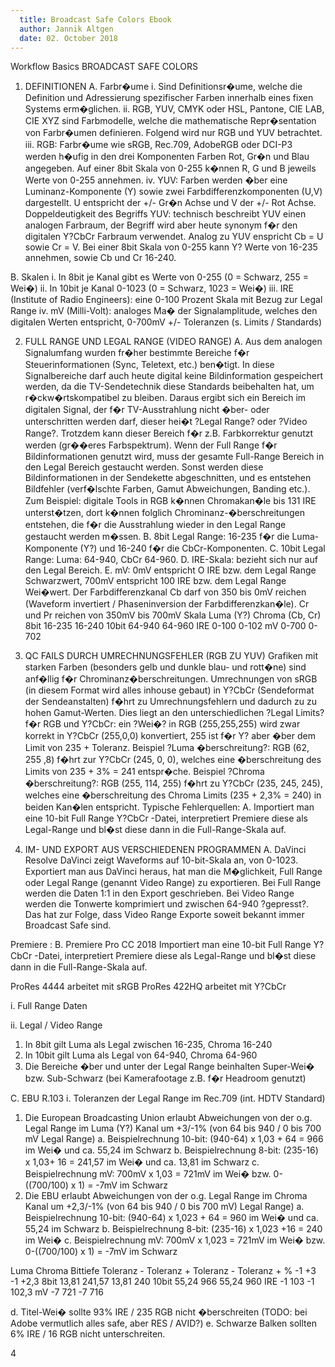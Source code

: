 ```yaml
---
  title: Broadcast Safe Colors Ebook
  author: Jannik Altgen
  date: 02. October 2018
---
```




Workflow Basics
BROADCAST SAFE COLORS
1. DEFINITIONEN
A. Farbr�ume
i. Sind Definitionsr�ume, welche die Definition und Adressierung spezifischer Farben innerhalb eines fixen Systems erm�glichen.
ii. RGB, YUV, CMYK oder HSL, Pantone, CIE LAB, CIE XYZ sind Farbmodelle, welche die mathematische Repr�sentation von Farbr�umen definieren. Folgend wird nur RGB und YUV betrachtet.
iii. RGB: Farbr�ume wie sRGB, Rec.709, AdobeRGB oder DCI-P3 werden h�ufig in den drei Komponenten Farben Rot, Gr�n und Blau angegeben. Auf einer 8bit Skala von 0-255 k�nnen R, G und B jeweils Werte von 0-255 annehmen.
iv. YUV: Farben werden �ber eine Luminanz-Komponente (Y) sowie zwei Farbdifferenzkomponenten (U,V) dargestellt. U entspricht der +/- Gr�n Achse und V der +/- Rot Achse. Doppeldeutigkeit des Begriffs YUV: technisch beschreibt YUV einen analogen Farbraum, der Begriff wird aber heute synonym f�r den digitalen Y?CbCr Farbraum verwendet. Analog zu YUV enspricht Cb = U sowie Cr = V. Bei einer 8bit Skala von 0-255 kann Y? Werte von 16-235 annehmen, sowie Cb und Cr 16-240.

B. Skalen
i. In 8bit je Kanal gibt es Werte von 0-255 (0 = Schwarz, 255 = Wei�)
ii. In 10bit je Kanal 0-1023 (0 = Schwarz, 1023 = Wei�)
iii. IRE (Institute of Radio Engineers): eine 0-100 Prozent Skala mit Bezug zur Legal Range
iv. mV (Milli-Volt): analoges Ma� der Signalamplitude, welches den digitalen Werten entspricht, 0-700mV +/- Toleranzen (s. Limits / Standards)

2. FULL RANGE UND LEGAL RANGE (VIDEO RANGE)
A. Aus dem analogen Signalumfang wurden fr�her bestimmte Bereiche f�r Steuerinformationen (Sync, Teletext, etc.) ben�tigt. In diese Signalbereiche darf auch heute digital keine Bildinformation gespeichert werden, da die TV-Sendetechnik diese Standards beibehalten hat, um r�ckw�rtskompatibel zu bleiben. Daraus ergibt sich ein Bereich im digitalen Signal, der f�r TV-Ausstrahlung nicht �ber- oder unterschritten werden darf, dieser hei�t ?Legal Range? oder ?Video Range?. Trotzdem kann dieser Bereich f�r z.B. Farbkorrektur genutzt werden (gr��eres Farbspektrum). Wenn der Full Range f�r Bildinformationen genutzt wird, muss der gesamte Full-Range Bereich in den Legal Bereich gestaucht werden. Sonst werden diese Bildinformationen in der Sendekette abgeschnitten, und es entstehen Bildfehler (verf�lschte Farben, Gamut Abweichungen, Banding etc.). Zum Beispiel: digitale Tools in RGB k�nnen Chromakan�le bis 131 IRE unterst�tzen, dort k�nnen folglich Chrominanz-�berschreitungen entstehen, die f�r die Ausstrahlung wieder in den Legal Range gestaucht werden m�ssen.
B. 8bit Legal Range: 16-235 f�r die Luma-Komponente (Y?) und 16-240 f�r die CbCr-Komponenten.
C. 10bit Legal Range:  Luma: 64-940, CbCr 64-960.
D. IRE-Skala: bezieht sich nur auf den Legal Bereich.
E. mV: 0mV entspricht O IRE bzw. dem Legal Range Schwarzwert, 700mV entspricht 100 IRE bzw. dem Legal Range Wei�wert. Der Farbdifferenzkanal Cb darf von 350 bis 0mV reichen (Waveform invertiert / Phaseninversion der Farbdifferenzkan�le). Cr und Pr reichen von 350mV bis 700mV
Skala
Luma (Y?)
Chroma (Cb, Cr)
8bit
16-235
16-240
10bit
64-940
64-960
IRE
0-100
0-102
mV
0-700
0-702


3. QC FAILS DURCH UMRECHNUNGSFEHLER (RGB ZU YUV)
Grafiken mit starken Farben (besonders gelb und dunkle blau- und rott�ne) sind anf�llig f�r Chrominanz�berschreitungen.
Umrechnungen von sRGB (in diesem Format wird alles inhouse gebaut) in Y?CbCr (Sendeformat der Sendeanstalten) f�hrt zu Umrechnungsfehlern und dadurch zu zu hohen Gamut-Werten. Dies liegt an den unterschiedlichen ?Legal Limits? f�r RGB und Y?CbCr: ein ?Wei�? in RGB (255,255,255) wird zwar korrekt in Y?CbCr (255,0,0) konvertiert, 255 ist f�r Y? aber �ber dem Limit von 235 + Toleranz.
Beispiel ?Luma �berschreitung?: RGB (62, 255 ,8) f�hrt zur Y?CbCr (245, 0, 0), welches eine �berschreitung des Limits von 235 + 3% = 241 entspr�che.
Beispiel ?Chroma �berschreitung?: RGB (255, 114, 255) f�hrt zu Y?CbCr (235, 245, 245), welches eine �berschreitung des Chroma Limits (235 + 2,3% = 240) in beiden Kan�len entspricht.
Typische Fehlerquellen:
A. Importiert man eine 10-bit Full Range Y?CbCr -Datei, interpretiert Premiere diese als Legal-Range und bl�st diese dann in die Full-Range-Skala auf.
4. IM- UND EXPORT AUS VERSCHIEDENEN PROGRAMMEN
A. DaVinci Resolve
DaVinci zeigt Waveforms auf 10-bit-Skala an, von 0-1023. Exportiert man aus DaVinci heraus, hat man die M�glichkeit, Full Range oder Legal Range (genannt Video Range) zu exportieren. Bei Full Range werden die Daten 1:1 in den Export geschrieben. Bei Video Range werden die Tonwerte komprimiert und zwischen 64-940 ?gepresst?. Das hat zur Folge, dass Video Range Exporte soweit bekannt immer Broadcast Safe sind.

Premiere :
B. Premiere Pro CC 2018
Importiert man eine 10-bit Full Range Y?CbCr -Datei, interpretiert Premiere diese als Legal-Range und bl�st diese dann in die Full-Range-Skala auf.

ProRes 4444 arbeitet mit sRGB
ProRes 422HQ arbeitet mit Y?CbCr

i. Full Range Daten

ii. Legal / Video Range
1. In 8bit gilt Luma als Legal zwischen 16-235, Chroma 16-240
2. In 10bit gilt Luma als Legal von 64-940, Chroma 64-960
3. Die Bereiche �ber und unter der Legal Range beinhalten Super-Wei� bzw. Sub-Schwarz (bei Kamerafootage z.B. f�r Headroom genutzt)



C. EBU R.103
i. Toleranzen der Legal Range im Rec.709 (int. HDTV Standard)
1. Die European Broadcasting Union erlaubt Abweichungen von der o.g. Legal Range im Luma (Y?) Kanal um +3/-1% (von 64 bis 940 / 0 bis 700 mV Legal Range)
a. Beispielrechnung 10-bit: (940-64) x 1,03 + 64 = 966 im Wei� und ca. 55,24 im Schwarz
b. Beispielrechnung 8-bit: (235-16) x 1,03+ 16 = 241,57 im Wei� und ca. 13,81 im Schwarz
c. Beispielrechnung mV: 700mV x 1,03 = 721mV im Wei� bzw. 0-((700/100) x 1) = -7mV im Schwarz
2. Die EBU erlaubt Abweichungen von der o.g. Legal Range im Chroma Kanal um +2,3/-1% (von 64 bis 940 / 0 bis 700 mV) Legal Range)
a. Beispielrechnung 10-bit: (940-64) x 1,023 + 64 = 960 im Wei� und ca. 55,24 im Schwarz
b. Beispielrechnung 8-bit: (235-16) x 1,023 +16 = 240 im Wei�
c. Beispielrechnung mV: 700mV x 1,023 = 721mV im Wei� bzw. 0-((700/100) x 1) = -7mV im Schwarz


Luma
Chroma
Bittiefe
Toleranz -
Toleranz +
Toleranz -
Toleranz +
%
-1
+3
-1
+2,3
8bit
13,81
241,57
13,81
240
10bit
55,24
966
55,24
960
IRE
-1
103
-1
102,3
mV
-7
721
-7
716

d. Titel-Wei� sollte 93% IRE / 235 RGB nicht �berschreiten (TODO: bei Adobe vermutlich alles safe, aber RES / AVID?)
e. Schwarze Balken sollten 6% IRE / 16 RGB nicht unterschreiten.

4

